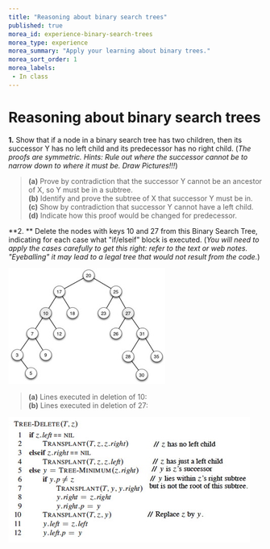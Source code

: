 ```yaml
---
title: "Reasoning about binary search trees"
published: true
morea_id: experience-binary-search-trees
morea_type: experience
morea_summary: "Apply your learning about binary trees."
morea_sort_order: 1
morea_labels:
 - In class
---
```


# Reasoning about binary search trees

**1.** Show that if a node in a binary search tree has two children, then its successor Y has no left child and its predecessor has no right child. (_The proofs are symmetric. Hints: Rule out where the successor cannot be to narrow down to where it must be. Draw Pictures!!!_) 

> **(a)** Prove by contradiction that the successor Y cannot be an ancestor of
X, so Y must be in a subtree.  
**(b)** Identify and prove the subtree of X that successor Y must be in.   
**(c)** Show by contradiction that successor Y cannot have a left child.  
**(d)** Indicate how this proof would be changed for predecessor. 

**2\. ** Delete the nodes with keys 10 and 27 from this Binary Search Tree, indicating for each case what "if/elseif" block is executed. (_You will need to apply the cases carefully to get this right: refer to the text or web notes. "Eyeballing" it may lead to a legal tree that would not result from the code._) 

![](fig/BST-for-Class-Problem-small.jpg)

> **(a)** Lines executed in deletion of 10:  
**(b)** Lines executed in deletion of 27: 

![](fig/pseudocode-tree-delete.jpg)
